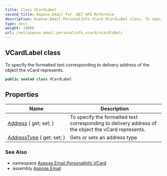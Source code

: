 ```yaml
---
title: Class VCardLabel
second_title: Aspose.Email for .NET API Reference
description: Aspose.Email.PersonalInfo.VCard.VCardLabel class. To specify the formatted text corresponding to delivery address of the object the vCard represents
type: docs
weight: 19880
url: /net/aspose.email.personalinfo.vcard/vcardlabel/
---
```

## VCardLabel class

To specify the formatted text corresponding to delivery address of the object the vCard represents.

```csharp
public sealed class VCardLabel
```

## Properties

| Name | Description |
| --- | --- |
| [Address](../../aspose.email.personalinfo.vcard/vcardlabel/address/) { get; set; } | To specify the formatted text corresponding to delivery address of the object the vCard represents. |
| [AddressType](../../aspose.email.personalinfo.vcard/vcardlabel/addresstype/) { get; set; } | Gets or sets an address type |

### See Also

* namespace [Aspose.Email.PersonalInfo.VCard](../../aspose.email.personalinfo.vcard/)
* assembly [Aspose.Email](../../)


